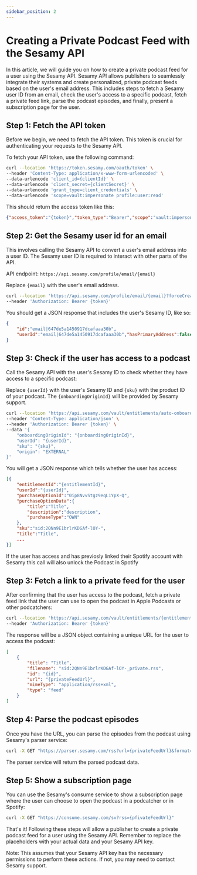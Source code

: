 ```yaml
---
sidebar_position: 2
---
```


# Creating a Private Podcast Feed with the Sesamy API

In this article, we will guide you on how to create a private podcast feed for a user using the Sesamy API. Sesamy API allows publishers to seamlessly integrate their systems and create personalized, private podcast feeds based on the user's email address. This includes steps to fetch a Sesamy user ID from an email, check the user's access to a specific podcast, fetch a private feed link, parse the podcast episodes, and finally, present a subscription page for the user.

## Step 1: Fetch the API token

Before we begin, we need to fetch the API token. This token is crucial for authenticating your requests to the Sesamy API.

To fetch your API token, use the following command:

```bash
curl --location 'https://token.sesamy.com/oauth/token' \
--header 'Content-Type: application/x-www-form-urlencoded' \
--data-urlencode 'client_id={clientId}' \
--data-urlencode 'client_secret={clientSecret}' \
--data-urlencode 'grant_type=client_credentials' \
--data-urlencode 'scope=vault:impersonate profile:user:read'
```

This should return the access token like this:

```json
{"access_token":"{token}","token_type":"Bearer","scope":"vault:impersonate profile:user:read","expires_in":86400}
```

## Step 2: Get the Sesamy user id for an email

This involves calling the Sesamy API to convert a user's email address into a user ID. The Sesamy user ID is required to interact with other parts of the API.

API endpoint: `https://api.sesamy.com/profile/email/{email}`

Replace `{email}` with the user's email address. 

```bash
curl --location 'https://api.sesamy.com/profile/email/{email}?forceCreation=true' \
--header 'Authorization: Bearer {token}'
```

You should get a JSON response that includes the user's Sesamy ID, like so:

```json
{
    "id":"email|647de5a1450917dcafaaa30b",
    "userId":"email|647de5a1450917dcafaaa30b","hasPrimaryAddress":false
}
```

## Step 3: Check if the user has access to a podcast

Call the Sesamy API with the user's Sesamy ID to check whether they have access to a specific podcast:

Replace `{userId}` with the user's Sesamy ID and `{sku}` with the product ID of your podcast. The `{onboardingOriginId}` will be provided by Sesamy support.

```bash
curl --location 'https://api.sesamy.com/vault/entitlements/auto-onboard' \
--header 'Content-Type: application/json' \
--header 'Authorization: Bearer {token}' \
--data '{
    "onboardingOriginId": "{onboardingOriginId}",
    "userId": "{userId}",
    "sku": "{sku}",
    "origin": "EXTERNAL"
}'
```

You will get a JSON response which tells whether the user has access:

```json
[{
	"entitlementId":"{entitlementId}",
	"userId":"{userId}",
	"purchaseOptionId":"0ip8NvvStgz9eqL1YpX-Q",
	"purchaseOptionData":{
		"title":"Title",
		"description":"description",
		"purchaseType":"OWN"
	},
	"sku":"sid:2QNn9E1brlrKDGAf-lOY-",
	"title":"Title",
	...
}]
```

If the user has access and has previosly linked their Spotify account with Sesamy this call will also unlock the Podcast in Spotify

## Step 3: Fetch a link to a private feed for the user

After confirming that the user has access to the podcast, fetch a private feed link that the user can use to open the podcast in Apple Podcasts or other podcatchers:

```bash
curl --location 'https://api.sesamy.com/vault/entitlements/{entitlementId}/access?userId={userId}&format=RSS' \
--header 'Authorization: Bearer {token}'
```

The response will be a JSON object containing a unique URL for the user to access the podcast:

```json
[
    {
        "title": "Title",
        "filename": "sid:2QNn9E1brlrKDGAf-lOY-_private.rss",
        "id": "{id}",
        "url": "{privateFeedUrl}",
        "mimeType": "application/rss+xml",
        "type": "feed"
    }
]
```

## Step 4: Parse the podcast episodes

Once you have the URL, you can parse the episodes from the podcast using Sesamy's parser service:
```bash
curl -X GET "https://parser.sesamy.com/rss?url={privateFeedUrl}&format=sesamy"
```

The parser service will return the parsed podcast data.

## Step 5: Show a subscription page

You can use the Sesamy's consume service to show a subscription page where the user can choose to open the podcast in a podcatcher or in Spotify:
```bash
curl -X GET "https://consume.sesamy.com/sv?rss={pfivateFeedUrl}"
```

That's it! Following these steps will allow a publisher to create a private podcast feed for a user using the Sesamy API. Remember to replace the placeholders with your actual data and your Sesamy API key. 

Note: This assumes that your Sesamy API key has the necessary permissions to perform these actions. If not, you may need to contact Sesamy support.